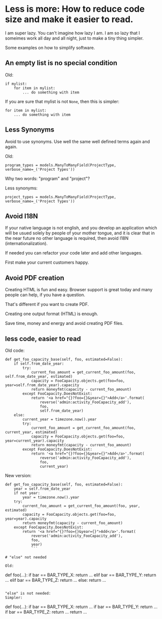 # Less is more: How to reduce code size and make it easier to read.

I am super lazy. You can't imagine how lazy I am. I am so lazy that I someimes
work all day and all night, just to make a tiny thing simpler.

Some examples on how to simplify software.

## An empty list is no special condition

Old:
```
if mylist:
    for item in mylist:
        ... do something with item
```

If you are sure that mylist is not `None`, then this is simpler:

```
for item in mylist:
    ... do something with item
```

## Less Synonyms

Avoid to use synonyms. Use well the same well defined terms again and again.

Old:
```
program_types = models.ManyToManyField(ProjectType, verbose_name=_('Project Types'))
```

Why two words: "program" and "project"?

Less synonyms:
```
project_types = models.ManyToManyField(ProjectType, verbose_name=_('Project Types'))
```

## Avoid I18N

If your native language is not english, and you develop an application which
will be usued solely by people of your mother tongue, and it is clear that in the near
future no other language is required, then avoid I18N (internationalization).

If needed you can refactor your code later and add other languages.

First make your current customers happy. 

## Avoid PDF creation

Creating HTML is fun and easy. Browser support is great today and many people can help, if you have a question.

That's different if you want to create PDF.

Creating one output format (HTML) is enough.

Save time, money and energy and avoid creating PDF files.


## less code, easier to read

Old code:
```
def get_foo_capacity_base(self, foo, estimated=False):
    if self.from_date_year:
        try:
            current_foo_amount = get_current_foo_amount(foo, self.from_date_year, estimated)
            capacity = FooCapacity.objects.get(foo=foo, year=self.from_date_year).capacity
            return moneyfmt(capacity - current_foo_amount)
        except FooCapacity.DoesNotExist:
            return '<a href="{}?foo={}&year={}">Add</a>'.format(
                reverse('admin:activity_FooCapacity_add'),
                foo,
                self.from_date_year)
    else:
        current_year = timezone.now().year
        try:
            current_foo_amount = get_current_foo_amount(foo, current_year, estimated)
            capacity = FooCapacity.objects.get(foo=foo, year=current_year).capacity
            return moneyfmt(capacity - current_foo_amount)
        except FooCapacity.DoesNotExist:
            return '<a href="{}?foo={}&year={}">Add</a>'.format(
                reverse('admin:activity_FooCapacity_add'),
                foo,
                current_year)
```

New version:
```
def get_foo_capacity_base(self, foo, estimated=False):
    year = self.from_date_year
    if not year:
        year = timezone.now().year
    try:
        current_foo_amount = get_current_foo_amount(foo, year, estimated)
        capacity = FooCapacity.objects.get(foo=foo, year=year).capacity
        return moneyfmt(capacity - current_foo_amount)
    except FooCapacity.DoesNotExist:
        return '<a href="{}?foo={}&year={}">Add</a>'.format(
            reverse('admin:activity_FooCapacity_add'),
            foo,
            year)
            ```

# "else" not needed

Old:
```
def foo(...):
    if bar == BAR_TYPE_X:
        return ...
    elif bar == BAR_TYPE_Y:
        return ...
    elif bar == BAR_TYPE_Z:
        return ...
    else:
        return ...
```

"else" is not needed:
Simpler:
```
def foo(...):
    if bar == BAR_TYPE_X:
        return ...
    if bar == BAR_TYPE_Y:
        return ...
    if bar == BAR_TYPE_Z:
        return ...
    return ...
```
